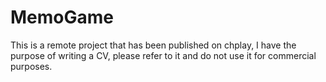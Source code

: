 # MemoGame
This is a remote project that has been published on chplay, I have the purpose of writing a CV, please refer to it and do not use it for commercial purposes.
